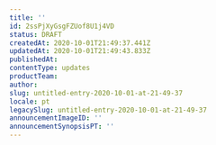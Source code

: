 ```yaml
---
title: ''
id: 2ssPjXyGsgFZUof8U1j4VD
status: DRAFT
createdAt: 2020-10-01T21:49:37.441Z
updatedAt: 2020-10-01T21:49:43.833Z
publishedAt: 
contentType: updates
productTeam: 
author: 
slug: untitled-entry-2020-10-01-at-21-49-37
locale: pt
legacySlug: untitled-entry-2020-10-01-at-21-49-37
announcementImageID: ''
announcementSynopsisPT: ''
---
```



